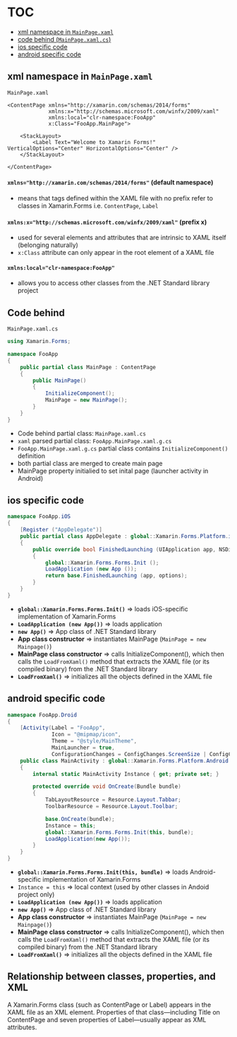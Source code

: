 # TOC
* [xml namespace in `MainPage.xaml`](/xf-anatomy.md#xml-namespace-in-mainpagexaml)
* [code behind (`MainPage.xaml.cs`)](/xf-anatomy.md#code-behind)
* [ios specific code](/xf-anatomy.md#ios-specific-code)
* [android specific code](/xf-anatomy.md#android-specific-code)

## xml namespace in `MainPage.xaml`
`MainPage.xaml`
```xaml
<ContentPage xmlns="http://xamarin.com/schemas/2014/forms"
             xmlns:x="http://schemas.microsoft.com/winfx/2009/xaml"
             xmlns:local="clr-namespace:FooApp"
             x:Class="FooApp.MainPage">

    <StackLayout>
        <Label Text="Welcome to Xamarin Forms!" VerticalOptions="Center" HorizontalOptions="Center" />
    </StackLayout>

</ContentPage>
```
#### `xmlns="http://xamarin.com/schemas/2014/forms"` (default namespace)
* means that tags defined within the XAML file with no prefix refer to classes in Xamarin.Forms i.e. `ContentPage`, `Label`

#### `xmlns:x="http://schemas.microsoft.com/winfx/2009/xaml"` (prefix x)
* used for several elements and attributes that are intrinsic to XAML itself (belonging naturally)
* `x:Class` attribute can only appear in the root element of a XAML file

#### `xmlns:local="clr-namespace:FooApp"`
* allows you to access other classes from the .NET Standard library project

## Code behind
`MainPage.xaml.cs`
```c#
using Xamarin.Forms;

namespace FooApp
{
    public partial class MainPage : ContentPage
    {
        public MainPage()
        {
            InitializeComponent();
            MainPage = new MainPage();
        }
    }
}
```
* Code behind partial class: `MainPage.xaml.cs`
* `xaml` parsed partial class: `FooApp.MainPage.xaml.g.cs`
* `FooApp.MainPage.xaml.g.cs` partial class contains `InitializeComponent()` definition
* both partial class are merged to create main page
* MainPage property initialied to set inital page (launcher activity in Android)

## ios specific code
```c#
namespace FooApp.iOS
{
    [Register ("AppDelegate")]
    public partial class AppDelegate : global::Xamarin.Forms.Platform.iOS.FormsApplicationDelegate
    {
        public override bool FinishedLaunching (UIApplication app, NSDictionary options)
        {
            global::Xamarin.Forms.Forms.Init ();
            LoadApplication (new App ());
            return base.FinishedLaunching (app, options);
        }
    }
}
```
* **`global::Xamarin.Forms.Forms.Init()`** => loads iOS-specific implementation of Xamarin.Forms
* **`LoadApplication (new App())`** => loads application
* **`new App()`** => App class of .NET Standard library
* **App class constructor** => instantiates MainPage (`MainPage = new Mainpage()`)
* **MainPage class constructor** => calls InitializeComponent(), which then calls the `LoadFromXaml()` method that extracts the XAML file (or its compiled binary) from the .NET Standard library
* **`LoadFromXaml()`** => initializes all the objects defined in the XAML file

## android specific code
```c#
namespace FooApp.Droid
{
    [Activity(Label = "FooApp", 
              Icon = "@mipmap/icon", 
              Theme = "@style/MainTheme", 
              MainLauncher = true,
              ConfigurationChanges = ConfigChanges.ScreenSize | ConfigChanges.Orientation)]
    public class MainActivity : global::Xamarin.Forms.Platform.Android.FormsAppCompatActivity
    {
        internal static MainActivity Instance { get; private set; }

        protected override void OnCreate(Bundle bundle)
        {
            TabLayoutResource = Resource.Layout.Tabbar;
            ToolbarResource = Resource.Layout.Toolbar;

            base.OnCreate(bundle);
            Instance = this;
            global::Xamarin.Forms.Forms.Init(this, bundle);
            LoadApplication(new App());
        }
    }
}
```
* **`global::Xamarin.Forms.Forms.Init(this, bundle)`** => loads Android-specific implementation of Xamarin.Forms
* `Instance = this` => local context (used by other classes in Andoid project only) 
* **`LoadApplication (new App())`** => loads application
* **`new App()`** => App class of .NET Standard library
* **App class constructor** => instantiates MainPage (`MainPage = new Mainpage()`)
* **MainPage class constructor** => calls InitializeComponent(), which then calls the `LoadFromXaml()` method that extracts the XAML file (or its compiled binary) from the .NET Standard library
* **`LoadFromXaml()`** => initializes all the objects defined in the XAML file

## Relationship between classes, properties, and XML
A Xamarin.Forms class (such as ContentPage or Label) appears in the XAML file as an XML element. Properties of that class—including Title on ContentPage and seven properties of Label—usually appear as XML attributes.
